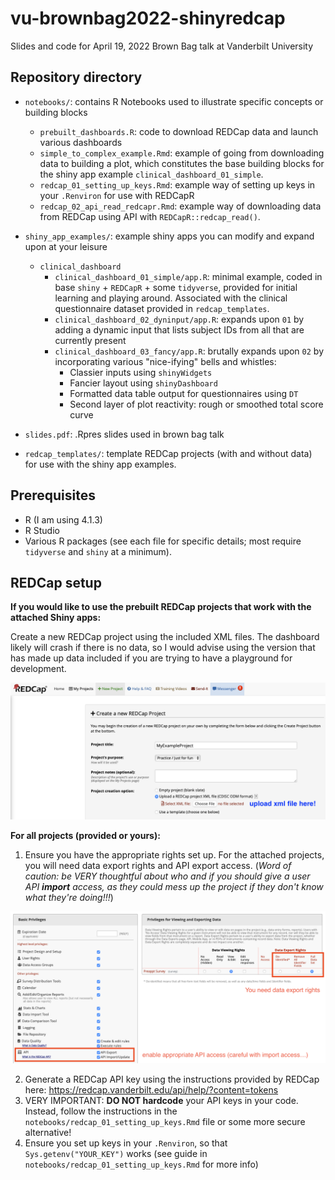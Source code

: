 # vu-brownbag2022-shinyredcap
 Slides and code for April 19, 2022 Brown Bag talk at Vanderbilt University

## Repository directory

* `notebooks/`: contains R Notebooks used to illustrate specific concepts or building blocks
  * `prebuilt_dashboards.R`: code to download REDCap data and launch various dashboards
  * `simple_to_complex_example.Rmd`: example of going from downloading data to building a plot, which constitutes the base building blocks for the shiny app example `clinical_dashboard_01_simple`.
  * `redcap_01_setting_up_keys.Rmd`: example way of setting up keys in your `.Renviron` for use with REDCapR
  * `redcap_02_api_read_redcapr.Rmd`: example way of downloading data from REDCap using API with `REDCapR::redcap_read()`.

* `shiny_app_examples/`: example shiny apps you can modify and expand upon at your leisure
  * `clinical_dashboard`
    * `clinical_dashboard_01_simple/app.R`: minimal example, coded in base `shiny` + `REDCapR` + some `tidyverse`, provided for initial learning and playing around. Associated with the clinical questionnaire dataset provided in `redcap_templates`.
    * `clinical_dashboard_02_dyninput/app.R`: expands upon `01` by adding a dynamic input that lists subject IDs from all that are currently present
    * `clinical_dashboard_03_fancy/app.R`: brutally expands upon `02` by incorporating various "nice-ifying" bells and whistles:
      * Classier inputs using  `shinyWidgets`
      * Fancier layout using `shinyDashboard`
      * Formatted data table output for questionnaires using `DT`
      * Second layer of plot reactivity: rough or smoothed total score curve
* `slides.pdf`: .Rpres slides used in brown bag talk
* `redcap_templates/`: template REDCap projects (with and without data) for use with the shiny app examples.

## Prerequisites

- R (I am using 4.1.3)
- R Studio
- Various R packages (see each file for specific details; most require `tidyverse` and `shiny` at a minimum).

## REDCap setup

**If you would like to use the prebuilt REDCap projects that work with the attached Shiny apps:**

Create a new REDCap project using the included XML files. The dashboard likely will crash if there is no data, so I would advise using the version that has made up data included if you are trying to have a playground for development.

![redcap_proj_from_xml](readme_imgs/redcap_proj_from_xml.png)



**For all projects (provided or yours):**

1. Ensure you have the appropriate rights set up. For the attached projects, you will need data export rights and API export access. (*Word of caution: be VERY thoughtful about who and if you should give a user API **import** access, as they could mess up the project if they don't know what they're doing!!!*)

![redcap_user_rights](readme_imgs/redcap_user_rights.png)

2. Generate a REDCap API key using the instructions provided by REDCap here: https://redcap.vanderbilt.edu/api/help/?content=tokens
3. VERY IMPORTANT: **DO NOT hardcode** your API keys in your code. Instead, follow the instructions in the `notebooks/redcap_01_setting_up_keys.Rmd` file or some more secure alternative!
4. Ensure you set up keys in your `.Renviron`, so that `Sys.getenv("YOUR_KEY")` works (see guide in `notebooks/redcap_01_setting_up_keys.Rmd` for more info)